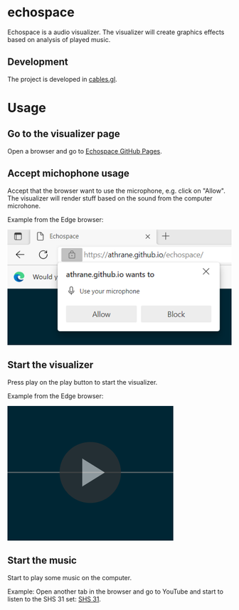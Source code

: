 # echospace

Echospace is a audio visualizer.
The visualizer will create graphics effects based on analysis of played music.

## Development

The project is developed in [cables.gl](https://cables.gl/home).

# Usage

## Go to the visualizer page 
Open a browser and go to [Echospace GitHub Pages](https://athrane.github.io/echospace/).

## Accept michophone usage
Accept that the browser want to use the microphone, e.g. click on "Allow". 
The visualizer will render stuff based on the sound from the computer microhone.

Example from the Edge browser:

![Edge](/echospace-microphone.png)

## Start the visualizer
Press play on the play button to start the visualizer.

Example from the Edge browser:

![Edge](/echospace-play.png)

## Start the music
Start to play some music on the computer.

Example: Open another tab in the browser and go to YouTube and start to listen to the SHS 31 set: 
[SHS 31](https://www.youtube.com/watch?v=FE1sY4OY1D4&t=7537s).
